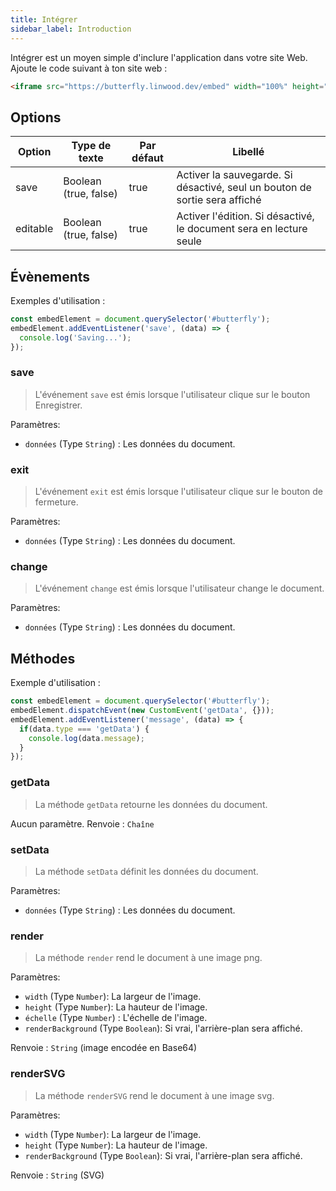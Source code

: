 ```yaml
---
title: Intégrer
sidebar_label: Introduction
---
```


Intégrer est un moyen simple d'inclure l'application dans votre site Web. Ajoute le code suivant à ton site web :

```html
<iframe src="https://butterfly.linwood.dev/embed" width="100%" height="500px" allowtransparency="true"></iframe>
```

## Options

| Option   | Type de texte         | Par défaut | Libellé                                                                    |
| -------- | --------------------- | ---------- | -------------------------------------------------------------------------- |
| save     | Boolean (true, false) | true       | Activer la sauvegarde. Si désactivé, seul un bouton de sortie sera affiché |
| editable | Boolean (true, false) | true       | Activer l'édition. Si désactivé, le document sera en lecture seule         |

## Évènements

Exemples d'utilisation :

```javascript
const embedElement = document.querySelector('#butterfly');
embedElement.addEventListener('save', (data) => {
  console.log('Saving...');
});
```

### save

> L'événement `save` est émis lorsque l'utilisateur clique sur le bouton Enregistrer.

Paramètres:

* `données` (Type `String`) : Les données du document.

### exit

> L'événement `exit` est émis lorsque l'utilisateur clique sur le bouton de fermeture.

Paramètres:

* `données` (Type `String`) : Les données du document.

### change

> L'événement `change` est émis lorsque l'utilisateur change le document.

Paramètres:

* `données` (Type `String`) : Les données du document.

## Méthodes

Exemple d'utilisation :

```javascript
const embedElement = document.querySelector('#butterfly');
embedElement.dispatchEvent(new CustomEvent('getData', {}));
embedElement.addEventListener('message', (data) => {
  if(data.type === 'getData') {
    console.log(data.message);
  }
});
```

### getData

> La méthode `getData` retourne les données du document.

Aucun paramètre. Renvoie : `Chaîne`

### setData

> La méthode `setData` définit les données du document.

Paramètres:

* `données` (Type `String`) : Les données du document.

### render

> La méthode `render` rend le document à une image png.

Paramètres:

* `width` (Type `Number`): La largeur de l'image.
* `height` (Type `Number`): La hauteur de l'image.
* `échelle` (Type `Number`) : L'échelle de l'image.
* `renderBackground` (Type `Boolean`): Si vrai, l'arrière-plan sera affiché.

Renvoie : `String` (image encodée en Base64)

### renderSVG

> La méthode `renderSVG` rend le document à une image svg.

Paramètres:

* `width` (Type `Number`): La largeur de l'image.
* `height` (Type `Number`): La hauteur de l'image.
* `renderBackground` (Type `Boolean`): Si vrai, l'arrière-plan sera affiché.

Renvoie : `String` (SVG)
